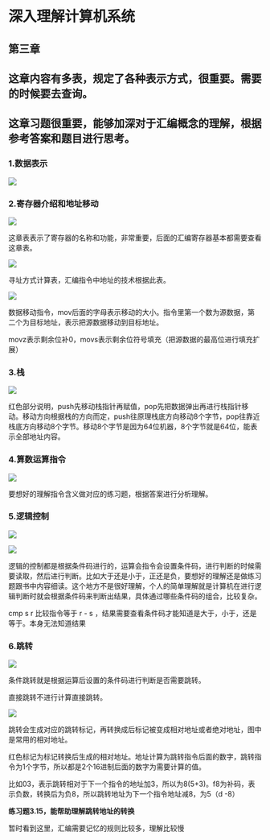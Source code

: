 # 深入理解计算机系统

## 第三章

## **这章内容有多表，规定了各种表示方式，很重要。需要的时候要去查询。**

## **这章习题很重要，能够加深对于汇编概念的理解，根据参考答案和题目进行思考。**

### 1.数据表示

![](/image/14.png)



### 2.寄存器介绍和地址移动

![](/image/15.png)

这章表表示了寄存器的名称和功能，非常重要，后面的汇编寄存器基本都需要查看这章表。



![](/image/16.png)

寻址方式计算表，汇编指令中地址的技术根据此表。



![](/image/17.png)

数据移动指令，mov后面的字母表示移动的大小。指令里第一个数为源数据，第二个为目标地址，表示把源数据移动到目标地址。

movz表示剩余位补0，movs表示剩余位符号填充（把源数据的最高位进行填充扩展）



### 3.栈

![](/image/18.png)



红色部分说明，push先移动栈指针再赋值，pop先把数据弹出再进行栈指针移动。移动方向根据栈的方向而定，push往原理栈底方向移动8个字节，pop往靠近栈底方向移动8个字节。移动8个字节是因为64位机器，8个字节就是64位，能表示全部地址内容。



### 4.算数运算指令

![](/image/19.png)

要想好的理解指令含义做对应的练习题，根据答案进行分析理解。



### 5.逻辑控制

![](/image/20.png)

![](/image/21.png)

逻辑的控制都是根据条件码进行的，运算会指令会设置条件码，进行判断的时候需要读取，然后进行判断。比如大于还是小于，正还是负，要想好的理解还是做练习题跟书中内容细读。这个地方不是很好理解，个人的简单理解就是计算机在进行逻辑判断时就会根据条件码来判断出结果，具体通过哪些条件码的组合，比较复杂。

cmp  s  r  比较指令等于 r - s ，结果需要查看条件码才能知道是大于，小于，还是等于。本身无法知道结果



### 6.跳转



![](/image/22.png)

条件跳转就是根据运算后设置的条件码进行判断是否需要跳转。

直接跳转不进行计算直接跳转。



![](/image/23.png)



跳转会生成对应的跳转标记，再转换成后标记被变成相对地址或者绝对地址，图中是常用的相对地址。

红色标记为标记转换后生成的相对地址。地址计算为跳转指令后面的数字，跳转指令为1个字节，所以都是2个16进制后面的数字为需要计算的值。

比如03，表示跳转相对于下一个指令的地址加3，所以为8(5+3)。f8为补码，表示负数，转换后为负8，所以跳转地址为下一个指令地址减8，为5（d -8）



**练习题3.15，能帮助理解跳转地址的转换**



暂时看到这里，汇编需要记忆的规则比较多，理解比较慢